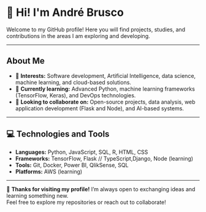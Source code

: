 # 👋 Hi! I'm André Brusco

Welcome to my GitHub profile! Here you will find projects, studies, and contributions in the areas I am exploring and developing.

---

## About Me
- 👀 **Interests:** Software development, Artificial Intelligence, data science, machine learning, and cloud-based solutions.
- 🌱 **Currently learning:** Advanced Python, machine learning frameworks (TensorFlow, Keras), and DevOps technologies.
- 💼 **Looking to collaborate on:** Open-source projects, data analysis, web application development (Flask and Node), and AI-based systems.

---

## 💻 Technologies and Tools
- **Languages:** Python, JavaScript, SQL, R, HTML, CSS
- **Frameworks:** TensorFlow, Flask // TypeScript,Django, Node (learning)
- **Tools:** Git, Docker, Power BI, QlikSense, SQL 
- **Platforms:** AWS (learning)

---

🌟 **Thanks for visiting my profile!** I’m always open to exchanging ideas and learning something new.  
Feel free to explore my repositories or reach out to collaborate!
